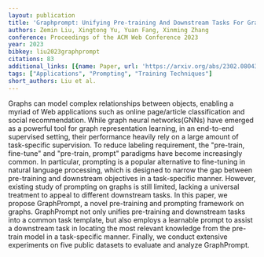 ```yaml
---
layout: publication
title: 'Graphprompt: Unifying Pre-training And Downstream Tasks For Graph Neural Networks'
authors: Zemin Liu, Xingtong Yu, Yuan Fang, Xinming Zhang
conference: Proceedings of the ACM Web Conference 2023
year: 2023
bibkey: liu2023graphprompt
citations: 83
additional_links: [{name: Paper, url: 'https://arxiv.org/abs/2302.08043'}]
tags: ["Applications", "Prompting", "Training Techniques"]
short_authors: Liu et al.
---
```

Graphs can model complex relationships between objects, enabling a myriad of
Web applications such as online page/article classification and social
recommendation. While graph neural networks(GNNs) have emerged as a powerful
tool for graph representation learning, in an end-to-end supervised setting,
their performance heavily rely on a large amount of task-specific supervision.
To reduce labeling requirement, the "pre-train, fine-tune" and "pre-train,
prompt" paradigms have become increasingly common. In particular, prompting is
a popular alternative to fine-tuning in natural language processing, which is
designed to narrow the gap between pre-training and downstream objectives in a
task-specific manner. However, existing study of prompting on graphs is still
limited, lacking a universal treatment to appeal to different downstream tasks.
In this paper, we propose GraphPrompt, a novel pre-training and prompting
framework on graphs. GraphPrompt not only unifies pre-training and downstream
tasks into a common task template, but also employs a learnable prompt to
assist a downstream task in locating the most relevant knowledge from the
pre-train model in a task-specific manner. Finally, we conduct extensive
experiments on five public datasets to evaluate and analyze GraphPrompt.